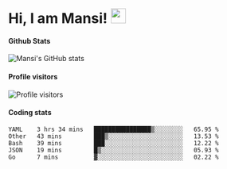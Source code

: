 # Hi, I am Mansi! <img src="https://user-images.githubusercontent.com/1303154/88677602-1635ba80-d120-11ea-84d8-d263ba5fc3c0.gif" width="30px">

#### Github Stats

![Mansi's GitHub stats](https://github-readme-stats.vercel.app/api?username=mansikulkarni96&theme=tokyonight&count_private=true&show_icons=true&hide=contribs)

#### Profile visitors

![Profile visitors](https://visitor-badge.glitch.me/badge?page_id=page.id&left_color=grey&right_color=blue)

#### Coding stats

<!--START_SECTION:waka-->
```text
YAML    3 hrs 34 mins   ████████████████▒░░░░░░░░   65.95 % 
Other   43 mins         ███▒░░░░░░░░░░░░░░░░░░░░░   13.53 % 
Bash    39 mins         ███░░░░░░░░░░░░░░░░░░░░░░   12.22 % 
JSON    19 mins         █▒░░░░░░░░░░░░░░░░░░░░░░░   05.93 % 
Go      7 mins          ▓░░░░░░░░░░░░░░░░░░░░░░░░   02.22 % 
```
<!--END_SECTION:waka-->
